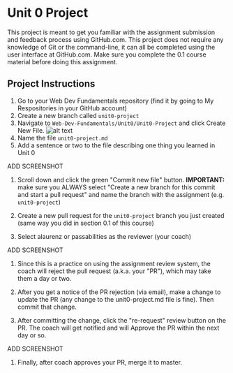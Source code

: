 # Unit 0 Project

This project is meant to get you familiar with the assignment submission and feedback process using GitHub.com. This project does not require any knowledge of Git or the command-line, it can all be completed using the user interface at GitHub.com. Make sure you complete the 0.1 course material before doing this assignment.

## Project Instructions

1. Go to your Web Dev Fundamentals repository (find it by going to My Respositories in your GitHub account)
1. Create a new branch called `unit0-project`
1. Navigate to `Web-Dev-Fundamentals/Unit0/Unit0-Project` and click Create New File. ![alt text](https://raw.githubusercontent.com/shift-up/Web-Dev-Fundamentals/master/Unit0/screenshots/step3.png "Step 3")
1. Name the file `unit0-project.md`
1. Add a sentence or two to the file describing one thing you learned in Unit 0

ADD SCREENSHOT

1. Scroll down and click the green "Commit new file" button. **IMPORTANT:** make sure you ALWAYS select "Create a new branch for this commit and start a pull request" and name the branch with the assignment (e.g. `unit0-project`)

1. Create a new pull request for the `unit0-project` branch you just created (same way you did in section 0.1 of this course)

1. Select alaurenz or passabilities as the reviewer (your coach)

ADD SCREENSHOT

1. Since this is a practice on using the assignment review system, the coach will reject the pull request (a.k.a. your "PR"), which may take them a day or two.

1. After you get a notice of the PR rejection (via email), make a change to update the PR (any change to the unit0-project.md file is fine). Then commit that change.

1. After committing the change, click the "re-request" review button on the PR. The coach will get notified and will Approve the PR within the next day or so.

ADD SCREENSHOT

1. Finally, after coach approves your PR, merge it to master.

